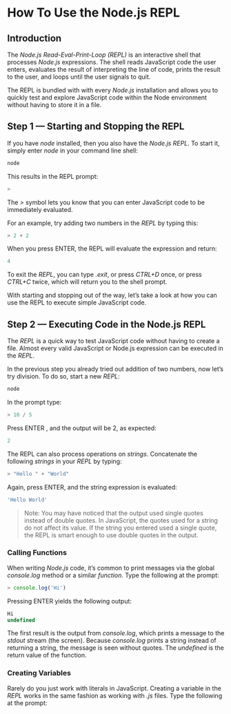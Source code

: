 # How To Use the Node.js REPL

## Introduction

The *Node.js Read-Eval-Print-Loop (REPL)* is an interactive shell that processes *Node.js* expressions. The shell reads JavaScript code the user enters, evaluates the result of interpreting the line of code, prints the result to the user, and loops until the user signals to quit.

The REPL is bundled with with every *Node.js* installation and allows you to quickly test and explore JavaScript code within the Node environment without having to store it in a file.

## Step 1 — Starting and Stopping the REPL

If you have *node* installed, then you also have the *Node.js REPL*. To start it, simply enter *node* in your command line shell:

```javascript
node
```

This results in the REPL prompt:

```javascript
>
```

The *>* symbol lets you know that you can enter JavaScript code to be immediately evaluated.

For an example, try adding two numbers in the *REPL* by typing this:

```javascript
> 2 + 2
```

When you press ENTER, the REPL will evaluate the expression and return:

```javascript
4
```

To exit the *REPL*, you can type *.exit*, or press *CTRL+D* once, or press *CTRL+C* twice, which will return you to the shell prompt.

With starting and stopping out of the way, let’s take a look at how you can use the REPL to execute simple JavaScript code.

## Step 2 — Executing Code in the Node.js REPL

The *REPL* is a quick way to test JavaScript code without having to create a file. Almost every valid JavaScript or Node.js expression can be executed in the *REPL*.

In the previous step you already tried out addition of two numbers, now let’s try division. To do so, start a new *REPL*:

```javascript
node
```

In the prompt type:

```javascript
> 10 / 5
```

Press ENTER , and the output will be 2, as expected:

```javascript
2
```

The REPL can also process operations on *strings*. Concatenate the following *strings* in your *REPL* by typing:

```javascript
> "Hello " + "World"
```

Again, press ENTER, and the string expression is evaluated:

```javascript
'Hello World'
```

> Note: You may have noticed that the output used single quotes instead of double quotes. In JavaScript, the quotes used for a string do not affect its value. If the string you entered used a single quote, the REPL is smart enough to use double quotes in the output.

### Calling Functions

When writing *Node.js* code, it’s common to print messages via the global *console.log* method or a similar *function*. Type the following at the prompt:

```javascript
> console.log('Hi')
```

Pressing ENTER yields the following output:

```javascript
Hi
undefined
```

The first result is the output from *console.log*, which prints a message to the *stdout* stream (the screen). Because *console.log* prints a string instead of returning a string, the message is seen without quotes. The *undefined* is the return value of the function.

### Creating Variables

Rarely do you just work with literals in JavaScript. Creating a variable in the *REPL* works in the same fashion as working with *.js* files. Type the following at the prompt:
